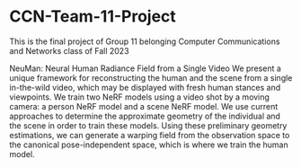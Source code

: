 # CCN-Team-11-Project

This is the final project of Group 11 belonging Computer Communications and Networks class of Fall 2023

NeuMan: Neural Human Radiance Field from a Single Video We present a unique framework for reconstructing the human and the scene from a single in-the-wild video, which may be displayed with fresh human stances and viewpoints. We train two NeRF models using a video shot by a moving camera: a person NeRF model and a scene NeRF model. We use current approaches to determine the approximate geometry of the individual and the scene in order to train these models. Using these preliminary geometry estimations, we can generate a warping field from the observation space to the canonical pose-independent space, which is where we train the human model.

